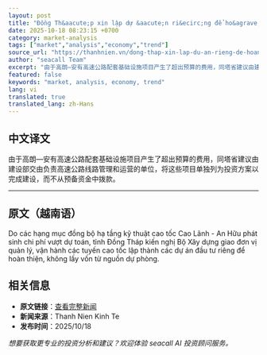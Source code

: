 ```yaml
---
layout: post
title: "Đồng Th&aacute;p xin lập dự &aacute;n ri&ecirc;ng để ho&agrave;n thiện cao tốc Cao L&atilde;nh - An Hữu"
date: 2025-10-18 08:23:15 +0700
category: market-analysis
tags: ["market","analysis","economy","trend"]
source_url: "https://thanhnien.vn/dong-thap-xin-lap-du-an-rieng-de-hoan-thien-cao-toc-cao-lanh-an-huu-185251018103149707.htm"
author: "seacall Team"
excerpt: "由于高朗—安有高速公路配套基础设施项目产生了超出预算的费用，同塔省建议由建设部交由负责高速公路线路管理和运营的单位，将这些项目单独列为投资方案以完成建设，而不从预备资金中拨款。..."
featured: false
keywords: "market, analysis, economy, trend"
lang: vi
translated: true
translated_lang: zh-Hans
---
```


## 中文译文

由于高朗—安有高速公路配套基础设施项目产生了超出预算的费用，同塔省建议由建设部交由负责高速公路线路管理和运营的单位，将这些项目单独列为投资方案以完成建设，而不从预备资金中拨款。

---

## 原文（越南语）

Do c&aacute;c hạng mục đồng bộ hạ tầng kỹ thuật cao tốc Cao L&atilde;nh - An Hữu ph&aacute;t sinh chi ph&iacute; vượt dự to&aacute;n, tỉnh Đồng Th&aacute;p kiến nghị Bộ X&acirc;y dựng giao đơn vị quản l&yacute;, vận h&agrave;nh c&aacute;c tuyến cao tốc lập th&agrave;nh c&aacute;c dự &aacute;n đầu tư ri&ecirc;ng để ho&agrave;n thiện, kh&ocirc;ng lấy vốn từ nguồn dự ph&ograve;ng.

## 相关信息

- **原文链接**：[查看完整新闻](https://thanhnien.vn/dong-thap-xin-lap-du-an-rieng-de-hoan-thien-cao-toc-cao-lanh-an-huu-185251018103149707.htm)
- **新闻来源**：Thanh Nien Kinh Te
- **发布时间**：2025/10/18

*想要获取更专业的投资分析和建议？欢迎体验 seacall AI 投资顾问服务。*